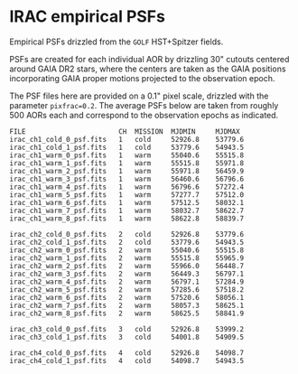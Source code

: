 IRAC empirical PSFs
===================

Empirical PSFs drizzled from the `GOLF` HST+Spitzer fields.  

PSFs are created for each individual AOR by drizzling 30" cutouts centered 
around GAIA DR2 stars, where the centers are taken as the GAIA 
positions incorporating GAIA proper motions projected to the observation epoch.

The PSF files here are provided on a 0.1" pixel scale, drizzled with
the parameter `pixfrac=0.2`.  The average PSFs below are taken from roughly 
500 AORs each and correspond to the observation epochs as indicated.

    FILE                       CH  MISSION 	MJDMIN     MJDMAX       	
    irac_ch1_cold_0_psf.fits   1   cold     52926.8    53779.6	
    irac_ch1_cold_1_psf.fits   1   cold     53779.6    54943.5	
    irac_ch1_warm_0_psf.fits   1   warm     55040.6    55515.8	
    irac_ch1_warm_1_psf.fits   1   warm     55515.8    55971.8	
    irac_ch1_warm_2_psf.fits   1   warm     55971.8    56459.9	
    irac_ch1_warm_3_psf.fits   1   warm     56460.6    56796.6	
    irac_ch1_warm_4_psf.fits   1   warm     56796.6    57272.4	
    irac_ch1_warm_5_psf.fits   1   warm     57277.7    57512.0	
    irac_ch1_warm_6_psf.fits   1   warm     57512.5    58032.1	
    irac_ch1_warm_7_psf.fits   1   warm     58032.7    58622.7	
    irac_ch1_warm_8_psf.fits   1   warm     58622.8    58839.7	
                                                       
    irac_ch2_cold_0_psf.fits   2   cold     52926.8    53779.6	
    irac_ch2_cold_1_psf.fits   2   cold     53779.6    54943.5	
    irac_ch2_warm_0_psf.fits   2   warm     55040.6    55515.8	
    irac_ch2_warm_1_psf.fits   2   warm     55515.8    55965.9	
    irac_ch2_warm_2_psf.fits   2   warm     55966.0    56448.7	
    irac_ch2_warm_3_psf.fits   2   warm     56449.3    56797.1	
    irac_ch2_warm_4_psf.fits   2   warm     56797.1    57284.9	
    irac_ch2_warm_5_psf.fits   2   warm     57285.6    57518.2	
    irac_ch2_warm_6_psf.fits   2   warm     57520.6    58056.1	
    irac_ch2_warm_7_psf.fits   2   warm     58057.3    58625.1	
    irac_ch2_warm_8_psf.fits   2   warm     58625.5    58841.9	
                                                       
    irac_ch3_cold_0_psf.fits   3   cold     52926.8    53999.2	
    irac_ch3_cold_1_psf.fits   3   cold     54001.8    54909.5	
                                                       
    irac_ch4_cold_0_psf.fits   4   cold     52926.8    54098.7	
    irac_ch4_cold_1_psf.fits   4   cold     54098.7    54943.5